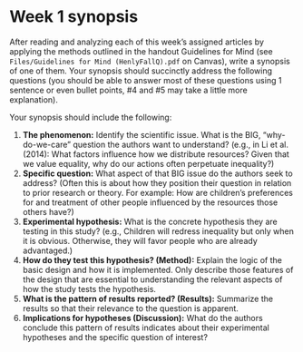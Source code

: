 # Week 1 synopsis
After reading and analyzing each of this week’s assigned articles by applying the methods outlined in the handout Guidelines for Mind (see `Files/Guidelines for Mind (HenlyFallQ).pdf` on Canvas), write a synopsis of one of them. Your synopsis should succinctly address the following questions (you should be able to answer most of these questions using 1 sentence or even bullet points, #4 and #5 may take a little more explanation). 

Your synopsis should include the following:

1.	**The phenomenon:** Identify the scientific issue. What is the BIG, “why-do-we-care” question the authors want to understand? (e.g., in Li et al. (2014): What factors influence how we distribute resources? Given that we value equality, why do our actions often perpetuate inequality?)
2.	**Specific question:**  What aspect of that BIG issue do the authors seek to address? (Often this is about how they position their question in relation to prior research or theory. For example: How are children’s preferences for and treatment of other people influenced by the resources those others have?)
3.	**Experimental hypothesis:**  What is the concrete hypothesis they are testing in this study? (e.g., Children will redress inequality but only when it is obvious. Otherwise, they will favor people who are already advantaged.)
4.	**How do they test this hypothesis? (Method):** Explain the logic of the basic design and how it is implemented. Only describe those features of the design that are essential to understanding the relevant aspects of how the study tests the hypothesis. 
5.	**What is the pattern of results reported? (Results):** Summarize the results so that their relevance to the question is apparent.
6.	**Implications for hypotheses (Discussion):** What do the authors conclude this pattern of results indicates about their experimental hypotheses and the specific question of interest? 
